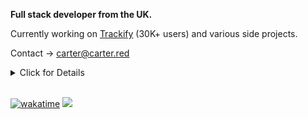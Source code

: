 **Full stack developer from the UK.**

Currently working on [Trackify](https://trackify.am) (30K+ users) and various side projects.

Contact -> carter@carter.red

<details>
<summary>Click for Details</summary>

## Current websites

| Project | Link | Users | Description | Date Created |
| ------- | ---- | ----- | ----------- | ------------ |
| **Trackify** | [trackify.am](https://trackify.am) | [30,000](https://trackify.am/meta) | Spotify stats web app | 19/03/2023 |

## WIP websites

| Project | Link | Users | Description | Date Created |
| ------- | ---- | ----- | ----------- | ------------ |
| **Apprenticeship List** | [apprenticeshiplist.com](https://apprenticeshiplist.com) | 0 | Convinient list of UK apprenticeships aggregated from multiple sources | 2023 |
| **Anki Decks** | [ankidecks.app](https://ankidecks.app) | 17 | AI tools for modifying Anki decks | 10/06/2023 |

## Previous / failed websites

| Project | Link | Users | Description | Date Created |
| ------- | ---- | ----- | ----------- | ------------ |
| **CS Jobs** | [csjobs.net](https://csjobs.net) | 0 | Job board for computer science jobs (domain no longer mine) | 9/07/2020 |
| **Refractal MC** | [refractalmc.xyz](https://refractalmc.xyz) | 0 | (never finished) Minecraft server | 23/08/2020 |
| **Steamture** | [steamture.net](https://steamture.net) | 0 | Marketplace for buying Argentinian steam accounts | 9/06/2021 |
| **Crypto To Me** | [crypto-to.me](https://crypto-to.me) | 97 | Like linktree for crypto addresses | 3/09/2021 |
| **Topaz Bots** | [topazbots.com](https://topazbots.com) | 10 | SaaS that facilitated the creation of twitter bots | 4/12/2021 |
| **Ticket AI** | [ticketai.app](https://ticketai.app) | 13 | AI tool for managing Discord tickets | 30/05/2023 |
| **Bean Battles Hacks** | [BeanBattlesHacks.net](https://BeanBattlesHacks.net) | ~1,000 | Hacks for Bean Battles | 14/04/2021 |
</details>

<br>

[![wakatime](https://wakatime.com/badge/user/7e00b909-a2bd-4160-8fa5-027f2d844940.svg)](https://wakatime.com/@7e00b909-a2bd-4160-8fa5-027f2d844940)
![](https://komarev.com/ghpvc/?username=carter-0)


